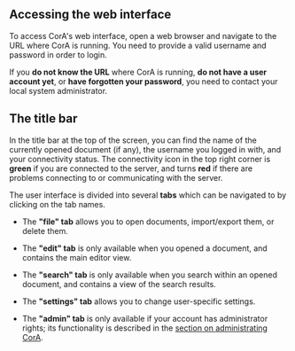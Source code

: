 ## Accessing the web interface

To access CorA's web interface, open a web browser and navigate to the URL where
CorA is running.  You need to provide a valid username and password in order to login.

If you **do not know the URL** where CorA is running, **do not have a user
account yet**, or **have forgotten your password**, you need to contact your
local system administrator.

## The title bar

In the title bar at the top of the screen, you can find the name of the
currently opened document (if any), the username you logged in with, and your
connectivity status.  The connectivity icon in the top right corner is **green**
if you are connected to the server, and turns **red** if there are problems
connecting to or communicating with the server.

The user interface is divided into several **tabs** which can be navigated to by
clicking on the tab names.

+ The **"file" tab** allows you to open documents, import/export them, or delete
  them.

+ The **"edit" tab** is only available when you opened a document, and contains
  the main editor view.

+ The **"search" tab** is only available when you search within an opened
  document, and contains a view of the search results.

+ The **"settings" tab** allows you to change user-specific settings.

+ The **"admin" tab** is only available if your account has administrator
  rights; its functionality is described in the
  [section on administrating CorA](admin.md).

